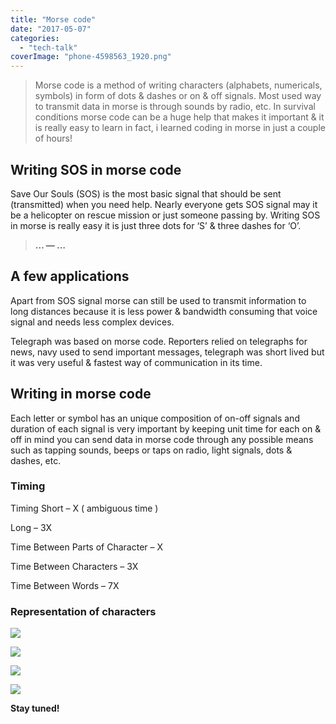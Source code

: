 ```yaml
---
title: "Morse code"
date: "2017-05-07"
categories: 
  - "tech-talk"
coverImage: "phone-4598563_1920.png"
---
```


> Morse code is a method of writing characters (alphabets, numericals, symbols) in form of dots & dashes or on & off signals. Most used way to transmit data in morse is through sounds by radio, etc. In survival conditions morse code can be a huge help that makes it important & it is really easy to learn in fact, i learned coding in morse in just a couple of hours!

## Writing SOS in morse code

Save Our Souls (SOS) is the most basic signal that should be sent (transmitted) when you need help. Nearly everyone gets SOS signal may it be a helicopter on rescue mission or just someone passing by. Writing SOS in morse is really easy it is just three dots for ‘S’ & three dashes for ‘O’.

> **… — …**

## A few applications

Apart from SOS signal morse can still be used to transmit information to long distances because it is less power & bandwidth consuming that voice signal and needs less complex devices.

Telegraph was based on morse code. Reporters relied on telegraphs for news, navy used to send important messages, telegraph was short lived but it was very useful & fastest way of communication in its time.

## Writing in morse code

Each letter or symbol has an unique composition of on-off signals and duration of each signal is very important by keeping unit time for each on & off in mind you can send data in morse code through any possible means such as tapping sounds, beeps or taps on radio, light signals, dots & dashes, etc.

### Timing

Timing Short – X ( ambiguous time )

Long – 3X

Time Between Parts of Character – X

Time Between Characters – 3X

Time Between Words – 7X

### Representation of characters

![](images/Screenshot_2017-02-27-10-51-39-2-317x1024-3.png)

![](images/Screenshot_2017-02-27-10-51-51-2-298x1024-3.png)

![](images/Screenshot_2017-02-27-10-51-39-1-267x1024-6.png)

![](images/Screenshot_2017-02-27-10-51-51-1-290x1024-3.png)

**Stay tuned!**
